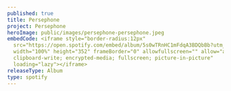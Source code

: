 ```yaml
---
published: true
title: Persephone
project: Persephone
heroImage: public/images/persephone-persephone.jpeg
embedCode: <iframe style="border-radius:12px"
  src="https://open.spotify.com/embed/album/5s0wTRnHC1mFdqA3BDQbBb?utm_source=generator"
  width="100%" height="352" frameBorder="0" allowfullscreen="" allow="autoplay;
  clipboard-write; encrypted-media; fullscreen; picture-in-picture"
  loading="lazy"></iframe>
releaseType: Album
type: spotify
---
```


